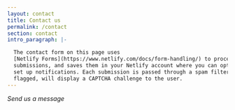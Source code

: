 ```yaml
---
layout: contact
title: Contact us
permalink: /contact
section: contact
intro_paragraph: |-

  The contact form on this page uses
  [Netlify Forms](https://www.netlify.com/docs/form-handling/) to process
  submissions, and saves them in your Netlify account where you can optionally
  set up notifications. Each submission is passed through a spam filter and if
  flagged, will display a CAPTCHA challenge to the user.
---
```


*Send us a message*
